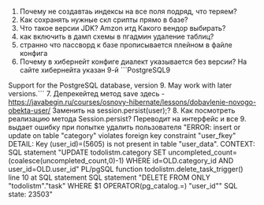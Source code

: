 
1. Почему не создавтаь индексы на все поля подряд, что теряем?
2. Как сохранять нужные скл срипты прямо в базе?
3. Что такое версии JDK? Amzon итд Какого вендор выбирать?
4. как  включить в дамп схемы в пгадмин удаление таблиц?
5. странно что пассворд к базе прописывается плейном в файле конфига
6. Почему в хибернейт конфиге диалект указывается без версии? На сайте хибернейта указан 9-й ```PostgreSQL9

Support for the PostgreSQL database, version 9. May work with later versions.```
7. Депрекейтед метод save здесь - https://javabegin.ru/courses/osnovy-hibernate/lessons/dobavlenie-novogo-obekta-user/ Заменить на session.persist(user);?
8. Как посмотреть реализацию метода Session.persist? Переводит на интерфейс и все
9. выдает ошибку при попытке удалить пользователя "ERROR: insert or update on table "category" violates foreign key constraint "user_fkey" DETAIL: Key (user_id)=(5605) is not present in table "user_data". CONTEXT: SQL statement "UPDATE todolistm.category SET uncompleted_count=(coalesce(uncompleted_count,0)-1) WHERE id=OLD.category_id AND user_id=OLD.user_id" PL/pgSQL function todolistm.delete_task_trigger() line 10 at SQL statement SQL statement "DELETE FROM ONLY "todolistm"."task" WHERE $1 OPERATOR(pg_catalog.=) "user_id"" SQL state: 23503"